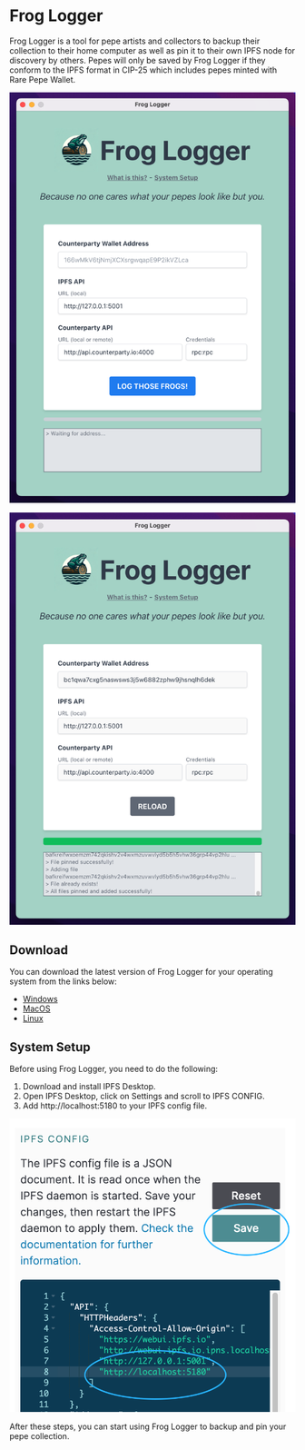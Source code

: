 # Frog Logger

Frog Logger is a tool for pepe artists and collectors to backup their collection to their home computer as well as pin it to their own IPFS node for discovery by others. Pepes will only be saved by Frog Logger if they conform to the IPFS format in CIP-25 which includes pepes minted with Rare Pepe Wallet.

![screenshot](./public/screenshot-1.png)

![screenshot](./public/screenshot-2.png)

## Download
You can download the latest version of Frog Logger for your operating system from the links below:

- [Windows](./dist/release/FrogLogger-Setup.exe)
- [MacOS](./dist/release/FrogLogger.dmg)
- [Linux](./dist/release/FrogLogger.AppImage)

## System Setup

Before using Frog Logger, you need to do the following:

1. Download and install IPFS Desktop.
2. Open IPFS Desktop, click on Settings and scroll to IPFS CONFIG.
3. Add http://localhost:5180 to your IPFS config file.

![IPFS Config Screen](./src/assets/ipfs-config-screen.png)

After these steps, you can start using Frog Logger to backup and pin your pepe collection.

